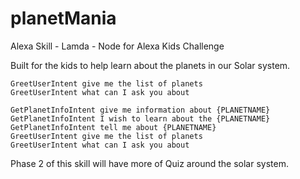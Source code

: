 # planetMania
Alexa Skill - Lamda - Node for Alexa Kids Challenge

Built for the kids to help learn about the planets in our Solar system.

    GreetUserIntent give me the list of planets
    GreetUserIntent what can I ask you about

    GetPlanetInfoIntent give me information about {PLANETNAME}
    GetPlanetInfoIntent I wish to learn about the {PLANETNAME}
    GetPlanetInfoIntent tell me about {PLANETNAME}
    GreetUserIntent give me the list of planets
    GreetUserIntent what can I ask you about
    
    
 Phase 2 of this skill will have more of Quiz around the solar system.
